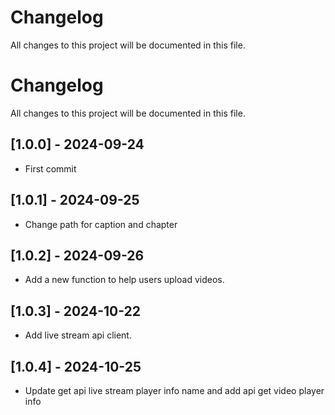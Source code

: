 # Changelog
All changes to this project will be documented in this file.

# Changelog
All changes to this project will be documented in this file.

## [1.0.0] - 2024-09-24
- First commit

## [1.0.1] - 2024-09-25
- Change path for caption and chapter

## [1.0.2] - 2024-09-26
- Add a new function to help users upload videos.

## [1.0.3] - 2024-10-22
- Add live stream api client.

## [1.0.4] - 2024-10-25
- Update get api live stream player info name and add api get video player info 
